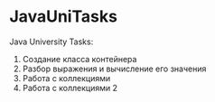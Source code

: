 # JavaUniTasks
 Java University Tasks:
 1. Создание класса контейнера
 2. Разбор выражения и вычисление его значения
 3. Работа с коллекциями
 4. Работа с коллекциями 2
